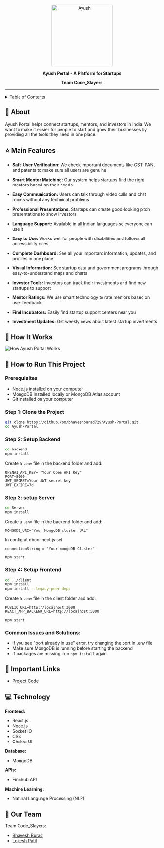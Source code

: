 <p align="center">
  <img src="https://github.com/psankhe28/pre-sih/assets/84843461/a1fb57e6-91cc-4d2e-ac52-837ae1de9487" alt="Ayush" width="200">
</p>
<p align="center">
  <b>Ayush Portal - A Platform for Startups</b>
</p>
<p align="center">
  <b>Team Code_Slayers</b>
</p>
<hr>

<details>
<summary>Table of Contents</summary>

- [About the Project](#about)
- [Main Features](#features)
- [How It Works](#how-it-works)
- [How to Run This Project](#how-to-run-this-project)
- [Technology Used](#technology)
- [Important Links](#important-links)
- [Our Team](#team)

</details>

## 📱 About

Ayush Portal helps connect startups, mentors, and investors in India. We want to make it easier for people to start and grow their businesses by providing all the tools they need in one place.

## ⭐ Main Features

- **Safe User Verification:** We check important documents like GST, PAN, and patents to make sure all users are genuine

- **Smart Mentor Matching:** Our system helps startups find the right mentors based on their needs

- **Easy Communication:** Users can talk through video calls and chat rooms without any technical problems

- **Professional Presentations:** Startups can create good-looking pitch presentations to show investors

- **Language Support:** Available in all Indian languages so everyone can use it

- **Easy to Use:** Works well for people with disabilities and follows all accessibility rules

- **Complete Dashboard:** See all your important information, updates, and profiles in one place

- **Visual Information:** See startup data and government programs through easy-to-understand maps and charts

- **Investor Tools:** Investors can track their investments and find new startups to support

- **Mentor Ratings:** We use smart technology to rate mentors based on user feedback

- **Find Incubators:** Easily find startup support centers near you

- **Investment Updates:** Get weekly news about latest startup investments

## 🔄 How It Works
![How Ayush Portal Works](https://github.com/psankhe28/pre-sih/assets/82211574/27fd3808-e118-4462-98a3-5b233dc79c2d)

## 🚀 How to Run This Project

### Prerequisites
- Node.js installed on your computer
- MongoDB installed locally or MongoDB Atlas account
- Git installed on your computer

### Step 1: Clone the Project
```bash
git clone https://github.com/bhaveshburad729/Ayush-Portal.git
cd Ayush-Portal
```

### Step 2: Setup Backend
```bash
cd backend
npm install
```
Create a `.env` file in the backend folder and add:
```
OPENAI_API_KEY= "Your Open API Key"
PORT=5000
JWT_SECRET=Your JWT secret key
JWT_EXPIRE=7d
```

### Step 3: setup Server
```bash
cd Server
npm install
```

Create a `.env` file in the backend folder and add:
```
MONGODB_URI="Your MongoDB cluster URL"
```
In config at dbconnect.js set 
```
connectionString = "Your mongoDB Cluster"
```
```
npm start
```

### Step 4: Setup Frontend
```bash
cd ../client
npm install
npm install --legacy-peer-deps

```
Create a `.env` file in the client folder and add:
```
PUBLIC_URL=http://localhost:3000
REACT_APP_BACKEND_URL=http://localhost:5000
```
```
npm start
```

### Common Issues and Solutions:
- If you see "port already in use" error, try changing the port in .env file
- Make sure MongoDB is running before starting the backend
- If packages are missing, run `npm install` again

## 🔗 Important Links

- [Project Code](https://github.com/bhaveshburad729/Ayush-Portal)

## 💻 Technology

**Frontend:**
- React.js
- Node.js
- Socket IO
- CSS
- Chakra UI

**Database:**
- MongoDB

**APIs:**
- Finnhub API

**Machine Learning:**
- Natural Language Processing (NLP)

## 👥 Our Team

Team Code_Slayers:
- [Bhavesh Burad](https://github.com/bhaveshburad729)
- [Lokesh Patil](https://github.com/lokesh-patil57)
